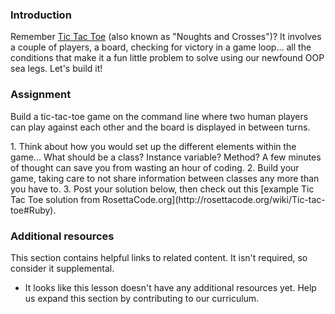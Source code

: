 ### Introduction

Remember [Tic Tac Toe](https://en.wikipedia.org/wiki/Tic-tac-toe) (also known as "Noughts and Crosses")? It involves a couple of players, a board, checking for victory in a game loop... all the conditions that make it a fun little problem to solve using our newfound OOP sea legs. Let's build it!

### Assignment

Build a tic-tac-toe game on the command line where two human players can play against each other and the board is displayed in between turns.

<div class="lesson-content__panel" markdown="1">
  1. Think about how you would set up the different elements within the game... What should be a class? Instance variable?  Method? A few minutes of thought can save you from wasting an hour of coding.
  2. Build your game, taking care to not share information between classes any more than you have to.
  3. Post your solution below, then check out this [example Tic Tac Toe solution from RosettaCode.org](http://rosettacode.org/wiki/Tic-tac-toe#Ruby).
</div>

### Additional resources

This section contains helpful links to related content. It isn't required, so consider it supplemental.

- It looks like this lesson doesn't have any additional resources yet. Help us expand this section by contributing to our curriculum.
